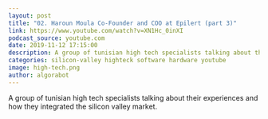 ```yaml
---
layout: post
title: "02. Haroun Moula Co-Founder and COO at Epilert (part 3)"
link: https://www.youtube.com/watch?v=XN1Hc_0inXI
podcast_source: youtube.com
date: 2019-11-12 17:15:00
description: A group of tunisian high tech specialists talking about their experiences and how they integrated the silicon valley market
categories: silicon-valley highteck software hardware youtube
image: high-tech.png
author: algorabot
---
```

A group of tunisian high tech specialists talking about their experiences and how they integrated the silicon valley market.
